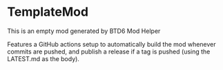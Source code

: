 # TemplateMod

This is an empty mod generated by BTD6 Mod Helper

Features a GitHub actions setup to automatically build the mod whenever commits are pushed, and publish a release if a tag is pushed (using the LATEST.md as the body).